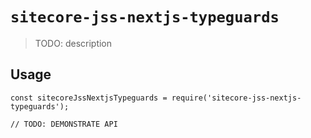 # `sitecore-jss-nextjs-typeguards`

> TODO: description

## Usage

```
const sitecoreJssNextjsTypeguards = require('sitecore-jss-nextjs-typeguards');

// TODO: DEMONSTRATE API
```
